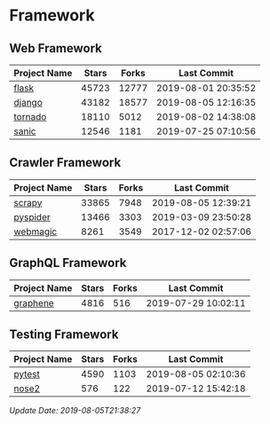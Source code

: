 # Framework

## Web Framework

| Project Name | Stars | Forks | Last Commit |
| ------------ | ----- | ----- | ----------- |
| [flask](https://github.com/pallets/flask) | 45723 | 12777 | 2019-08-01 20:35:52 |
| [django](https://github.com/django/django) | 43182 | 18577 | 2019-08-05 12:16:35 |
| [tornado](https://github.com/tornadoweb/tornado) | 18110 | 5012 | 2019-08-02 14:38:08 |
| [sanic](https://github.com/huge-success/sanic) | 12546 | 1181 | 2019-07-25 07:10:56 |

## Crawler Framework

| Project Name | Stars | Forks | Last Commit |
| ------------ | ----- | ----- | ----------- |
| [scrapy](https://github.com/scrapy/scrapy) | 33865 | 7948 | 2019-08-05 12:39:21 |
| [pyspider](https://github.com/binux/pyspider) | 13466 | 3303 | 2019-03-09 23:50:28 |
| [webmagic](https://github.com/code4craft/webmagic) | 8261 | 3549 | 2017-12-02 02:57:06 |

## GraphQL Framework

| Project Name | Stars | Forks | Last Commit |
| ------------ | ----- | ----- | ----------- |
| [graphene](https://github.com/graphql-python/graphene) | 4816 | 516 | 2019-07-29 10:02:11 |

## Testing Framework

| Project Name | Stars | Forks | Last Commit |
| ------------ | ----- | ----- | ----------- |
| [pytest](https://github.com/pytest-dev/pytest) | 4590 | 1103 | 2019-08-05 02:10:36 |
| [nose2](https://github.com/nose-devs/nose2) | 576 | 122 | 2019-07-12 15:42:18 |

*Update Date: 2019-08-05T21:38:27*